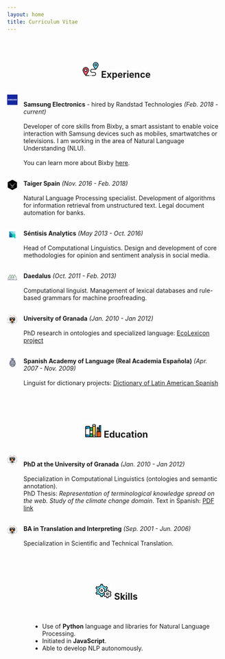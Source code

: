 ```yaml
---
layout: home
title: Curriculum Vitae
---
```



<style>

img {
	vertical-align:bottom;
}
</style>

[comment]: Experience

<br />
<center>
<h2><img src = 'assets/pins.svg' style="width:2.3rem;margin:0.4rem"/>Experience</h2>
</center>
<br />




<img src = 'assets/companies/samsung.png' style="float:left;width:1.5rem;margin-right:0.3rem;"/>
<p style="margin-left:38px;">
	<b>Samsung Electronics</b> - hired by Randstad Technologies <i>(Feb. 2018 - current)</i><br /><br />
	Developer of core skills from Bixby, a smart assistant to enable voice interaction with Samsung devices such as mobiles, smartwatches or televisions. I am working in the area of Natural Language Understanding (NLU). 
	<br/><br/>
	You can learn more about Bixby <a href="https://bixbydevelopers.com" target="_blank">here</a>.
	<br/><br/>
</p>


<img src = 'assets/companies/taiger.png' style="float:left;width:1.5rem;margin-right:0.3rem;"/>
<p style="margin-left:38px;">
	<b>Taiger Spain</b> <i>(Nov. 2016 - Feb. 2018)</i><br /><br />
	Natural Language Processing specialist. Development of algorithms for information retrieval from unstructured text. Legal document automation for banks.
	<br/><br/>
</p>


<img src = 'assets/companies/sentisis.png' style="float:left;width:1.5rem;margin-right:0.3rem;"/>
<p style="margin-left:38px;">
	<b>Séntisis Analytics</b> <i>(May 2013 - Oct. 2016)</i><br /><br />
	Head of Computational Linguistics. Design and development of core methodologies for opinion and sentiment analysis in social media.
	<br/><br/>
</p>


<img src = 'assets/companies/daedalus.jpeg' style="float:left;width:1.5rem;margin-right:0.3rem;"/>
<p style="margin-left:38px;">
	<b>Daedalus</b> <i>(Oct. 2011 - Feb. 2013)</i><br /><br />
	Computational linguist. Management of lexical databases and rule-based grammars for machine proofreading.
	<br/><br/>
</p>


<img src = 'assets/companies/ugr.png' style="float:left;width:1.5rem;margin-right:0.3rem;"/>
<p style="margin-left:38px;">
	<b>University of Granada</b> <i>(Jan. 2010 - Jan 2012)</i><br /><br />
	PhD research in ontologies and specialized language: <a href="http://ecolexicon.ugr.es/en/index.htm" target="_blank">EcoLexicon project</a>
	<br/><br/>
</p>

<img src = 'assets/companies/rae.jpeg' style="float:left;width:1.5rem;margin-right:0.3rem;"/>
<p style="margin-left:38px;">
	<b>Spanish Academy of Language (Real Academia Española)</b> <i>(Apr. 2007 - Nov. 2009)</i><br /><br />
	Linguist for dictionary projects: <a href="http://lema.rae.es/damer/" target="_blank">Dictionary of Latin American Spanish</a>
	<br/><br/>
</p>



[comment]: Education

<br />
<center>
<h2><img src = 'assets/libro.jpg' style="width:2.3rem;margin:0.4rem"/>Education</h2>
</center>
<br />


<img src = 'assets/companies/ugr.png' style="float:left;width:1.5rem;margin-right:0.3rem;"/>
<p style="margin-left:38px;">
	<b>PhD at the University of Granada</b> <i>(Jan. 2010 - Jan 2012)</i><br /><br />
	Specialization in Computational Linguistics (ontologies and semantic annotation). <br />PhD Thesis: <i>Representation of terminological knowledge spread on the web. Study of the climate change domain</i>. Text in Spanish: <a href="https://www.google.com/url?sa=t&rct=j&q=&esrc=s&source=web&cd=1&ved=2ahUKEwiRgejS7NHoAhWGxoUKHZcMD0sQFjAAegQIAxAB&url=https%3A%2F%2Fhera.ugr.es%2Ftesisugr%2F20745539.pdf&usg=AOvVaw3jbJ-I166fkwMiQRaWv0i9" target="_blank">PDF link</a>
	<br/><br/>
</p>

<img src = 'assets/companies/ugr.png' style="float:left;width:1.5rem;margin-right:0.3rem;"/>
<p style="margin-left:38px;">
	<b>BA in Translation and Interpreting</b> <i>(Sep. 2001 - Jun. 2006)</i><br /><br />
	Specialization in Scientific and Technical Translation.
	<br/><br/>
</p>



[comment]: Skills

<br />
<center>
<h2><img src = 'assets/engranaje.png' style="width:2.3rem;margin:0.4rem"/>Skills</h2>
</center>
<br />

<ul style="list-style-type:disc;margin-left:58px;">
  <li>Use of <b>Python</b> language and libraries for Natural Language Processing.</li>
  <li>Initiated in <b>JavaScript</b>.</li>
  <li>Able to develop NLP autonomously.</li>
</ul>
<br />
<br />
<br /><br /><br />
